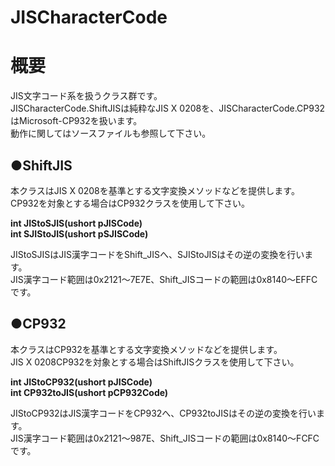 # JISCharacterCode
**概要**
==========
JIS文字コード系を扱うクラス群です。  
JISCharacterCode.ShiftJISは純粋なJIS X 0208を、JISCharacterCode.CP932はMicrosoft-CP932を扱います。  
動作に関してはソースファイルも参照して下さい。

●**ShiftJIS**
------
本クラスはJIS X 0208を基準とする文字変換メソッドなどを提供します。  
CP932を対象とする場合はCP932クラスを使用して下さい。  

**int JIStoSJIS(ushort pJISCode)**  
**int SJIStoJIS(ushort pSJISCode)**  

JIStoSJISはJIS漢字コードをShift_JISへ、SJIStoJISはその逆の変換を行います。  
JIS漢字コード範囲は0x2121～7E7E、Shift_JISコードの範囲は0x8140～EFFCです。  

●**CP932**
------
本クラスはCP932を基準とする文字変換メソッドなどを提供します。  
JIS X 0208CP932を対象とする場合はShiftJISクラスを使用して下さい。  

**int JIStoCP932(ushort pJISCode)**  
**int CP932toJIS(ushort pCP932Code)**  

JIStoCP932はJIS漢字コードをCP932へ、CP932toJISはその逆の変換を行います。  
JIS漢字コード範囲は0x2121～987E、Shift_JISコードの範囲は0x8140～FCFCです。  